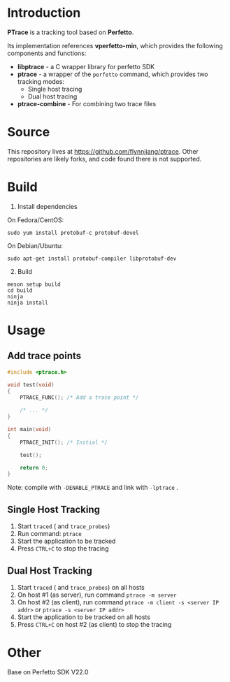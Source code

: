 # Introduction

**PTrace** is a tracking tool based on **Perfetto**.

Its implementation references **vperfetto-min**, which provides the following
components and functions:

* **libptrace** - a C wrapper library for perfetto SDK
* **ptrace** - a wrapper of the `perfetto` command, which provides two tracking
  modes:
  - Single host tracing
  - Dual host tracing
* **ptrace-combine** - For combining two trace files

# Source

This repository lives at https://github.com/flynnjiang/ptrace.
Other repositories are likely forks, and code found there is not supported.

# Build

1. Install dependencies

On Fedora/CentOS:

```shell
sudo yum install protobuf-c protobuf-devel
```
On Debian/Ubuntu:

```shell
sudo apt-get install protobuf-compiler libprotobuf-dev
```

2. Build

```shell
meson setup build
cd build
ninja
ninja install
```

# Usage

## Add trace points

```c
#include <ptrace.h>

void test(void)
{
    PTRACE_FUNC(); /* Add a trace point */

    /* ... */
}

int main(void)
{
    PTRACE_INIT(); /* Initial */

    test();

    return 0;
}
```

Note: compile with `-DENABLE_PTRACE`  and link with `-lptrace` .

## Single Host Tracking

1. Start `traced` ( and `trace_probes`)
2. Run command: `ptrace`
3. Start the application to be tracked
4. Press `CTRL+C` to stop the tracing

## Dual Host Tracking

1. Start `traced` ( and `trace_probes`) on all hosts
2. On host #1 (as server), run command `ptrace -m server`
3. On host #2 (as client), run command `ptrace -m client -s <server IP addr>` or
   `ptrace -s <server IP addr>`
4. Start the application to be tracked on all hosts
5. Press `CTRL+C` on host #2 (as client) to stop the tracing

# Other

Base on Perfetto SDK V22.0

